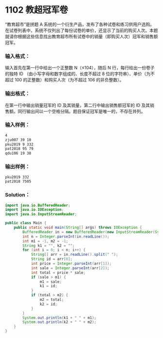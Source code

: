 # 1102 教超冠军卷

“教育超市”是拼题 A 系统的一个衍生产品，发布了各种试卷和练习供用户选购。在试卷列表中，系统不仅列出了每份试卷的单价，还显示了当前的购买人次。本题就请你根据这些信息找出教育超市所有试卷中的销量（即购买人次）冠军和销售额冠军。

### 输入格式：

输入首先在第一行中给出一个正整数 N（≤104），随后 N 行，每行给出一份卷子的独特 ID （由小写字母和数字组成的、长度不超过 8 位的字符串）、单价（为不超过 100 的正整数）和购买人次（为不超过 106 的非负整数）。

### 输出格式：

在第一行中输出销量冠军的 ID 及其销量，第二行中输出销售额冠军的 ID 及其销售额。同行输出间以一个空格分隔。题目保证冠军是唯一的，不存在并列。

### 输入样例：

```tex
4
zju007 39 10
pku2019 9 332
pat2018 95 79
qdu106 19 38
```

### 输出样例：

```tex
pku2019 332
pat2018 7505
```

### Solution：

```java
import java.io.BufferedReader;
import java.io.IOException;
import java.io.InputStreamReader;

public class Main {
    public static void main(String[] args) throws IOException {
        BufferedReader in = new BufferedReader(new InputStreamReader(System.in));
        int n = Integer.parseInt(in.readLine());
        int m1 = -1, m2 = -1;
        String k1 = "", k2 = "";
        for (int i = 0; i < n; i++) {
            String[] arr = in.readLine().split(" ");
            String id = arr[0];
            int price = Integer.parseInt(arr[1]);
            int sale = Integer.parseInt(arr[2]);
            int total = price * sale;
            if (sale > m1) {
                m1 = sale;
                k1 = id;
            }
            if (total > m2) {
                m2 = total;
                k2 = id;
            }
        }
        System.out.println(k1 + " " + m1);
        System.out.println(k2 + " " + m2);
    }
}
```
